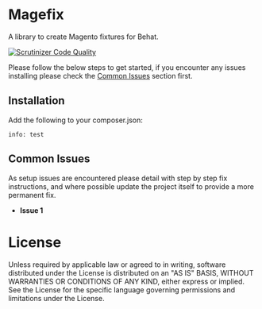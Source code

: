 # Magefix 

A library to create Magento fixtures for Behat.

[![Scrutinizer Code Quality](https://scrutinizer-ci.com/g/ctasca/magefix/badges/quality-score.png?b=develop&s=87ea9fcb67a890f44b53ef8352481806377ecafd)](https://scrutinizer-ci.com/g/ctasca/magefix/?branch=develop)

Please follow the below steps to get started, if you encounter any issues installing please check the [Common Issues](#common-issues) section first.

## Installation

Add the following to your composer.json:

```
info: test
```
## Common Issues

As setup issues are encountered please detail with step by step fix instructions, and where possible update the project itself to provide a more permanent fix.

 - **Issue 1**

# License

Unless required by applicable law or agreed to in writing, software
distributed under the License is distributed on an "AS IS" BASIS,
WITHOUT WARRANTIES OR CONDITIONS OF ANY KIND, either express or implied.
See the License for the specific language governing permissions and
limitations under the License.
